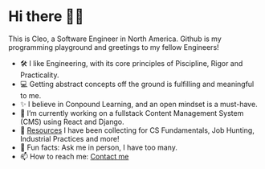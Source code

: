# Hi there 👋🏻

This is Cleo, a Software Engineer in North America. Github is my programming playground and greetings to my fellow Engineers! 

- 🛠️ I like Engineering, with its core principles of Piscipline, Rigor and Practicality. 
- 💻 Getting abstract concepts off the ground is fulfilling and meaningful to me.
- ✨ I believe in Conpound Learning, and an open mindset is a must-have.
- 🔭 I’m currently working on a fullstack Content Management System (CMS) using React and Django.
- 💎 [Resources](https://cleoisme.github.io/resources/) I have been collecting for CS Fundamentals, Job Hunting, Industrial Practices and more!
- 🍭 Fun facts: Ask me in person, I have too many.
- 📫 How to reach me: [Contact me](https://cleoisme.github.io/contact/)
